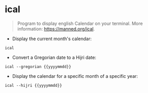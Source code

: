 # ical

> Program to display english Calendar on your terminal.
More information: <https://manned.org/ical>.

- Display the current month's calendar:

`ical`

- Convert a Gregorian date to a Hijri date:

`ical --gregorian {{yyyymmdd}}`

- Display the calendar for a specific month of a specific year:

`ical --hijri {{yyyymmdd}}`
